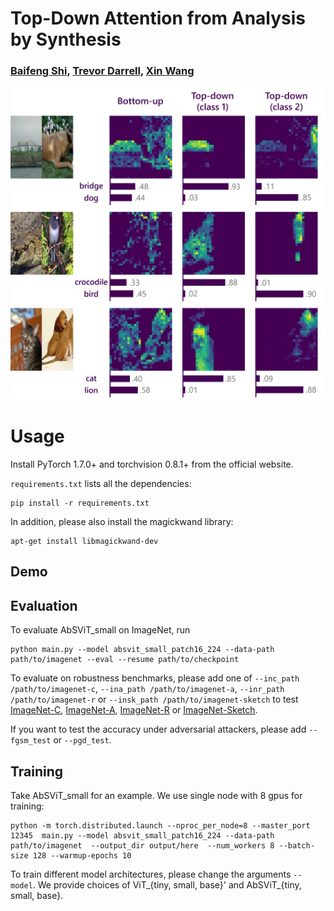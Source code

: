 # Top-Down Attention from Analysis by Synthesis

### [Baifeng Shi](https://bfshi.github.io), [Trevor Darrell](https://people.eecs.berkeley.edu/~trevor/), [Xin Wang](https://xinw.ai/)

<img src="demo/spatial_bistable.png" alt="drawing" width="600"/>


# Usage

Install PyTorch 1.7.0+ and torchvision 0.8.1+ from the official website.

`requirements.txt` lists all the dependencies:
```
pip install -r requirements.txt
```
In addition, please also install the magickwand library:
```
apt-get install libmagickwand-dev
```

## Demo


## Evaluation

To evaluate AbSViT_small on ImageNet, run

```
python main.py --model absvit_small_patch16_224 --data-path path/to/imagenet --eval --resume path/to/checkpoint
```

To evaluate on robustness benchmarks, please add one of `--inc_path /path/to/imagenet-c`, `--ina_path /path/to/imagenet-a`, `--inr_path /path/to/imagenet-r` or `--insk_path /path/to/imagenet-sketch` to test [ImageNet-C](https://github.com/hendrycks/robustness), [ImageNet-A](https://github.com/hendrycks/natural-adv-examples), [ImageNet-R](https://github.com/hendrycks/imagenet-r) or [ImageNet-Sketch](https://github.com/HaohanWang/ImageNet-Sketch).

If you want to test the accuracy under adversarial attackers, please add `--fgsm_test` or `--pgd_test`.


## Training

Take AbSViT_small for an example. We use single node with 8 gpus for training:

```
python -m torch.distributed.launch --nproc_per_node=8 --master_port 12345  main.py --model absvit_small_patch16_224 --data-path path/to/imagenet  --output_dir output/here  --num_workers 8 --batch-size 128 --warmup-epochs 10
```

To train different model architectures, please change the arguments `--model`. We provide choices of ViT_{tiny, small, base}' and AbSViT_{tiny, small, base}. 



[//]: # (## Links )

[//]: # ()
[//]: # (This codebase is built upon the official code of "[Towards Robust Vision Transformer]&#40;https://github.com/vtddggg/Robust-Vision-Transformer&#41;".)

[//]: # ()
[//]: # (## Citation)

[//]: # (If you found this code helpful, please consider citing our work: )

[//]: # ()
[//]: # (```bibtext)

[//]: # (@article{shi2022visual,)

[//]: # (  title={Visual Attention Emerges from Recurrent Sparse Reconstruction},)

[//]: # (  author={Shi, Baifeng and Song, Yale and Joshi, Neel and Darrell, Trevor and Wang, Xin},)

[//]: # (  journal={arXiv preprint arXiv:2204.10962},)

[//]: # (  year={2022})

[//]: # (})

[//]: # (```)